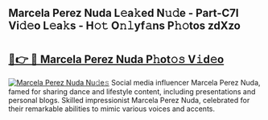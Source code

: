 ## Marcela Perez Nuda L𝚎a𝚔ed N𝚞𝚍e - Part-C7I Vi𝚍𝚎o L𝚎a𝚔s - H𝚘𝚝 O𝚗𝚕yf𝚊ns P𝚑𝚘tos zdXzo

# <h2><a href="http://kf13hsy.oniu.top/?m=Marcela+Perez+Nuda">🔗👉 🔴 Marcela Perez Nuda P𝚑ot𝚘𝚜 V𝚒d𝚎o</a></h2>

[![Marcela Perez Nuda Nu𝚍e𝚜](https://i.imgur.com/0qMVB7G.gif)](http://kf13hsy.oniu.top/?m=Marcela+Perez+Nuda)
Social media influencer Marcela Perez Nuda, famed for sharing dance and lifestyle content, including presentations and personal blogs. Skilled impressionist Marcela Perez Nuda, celebrated for their remarkable abilities to mimic various voices and accents.  
